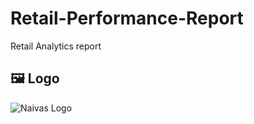 # Retail-Performance-Report
Retail Analytics report
## 🖼 Logo
![Naivas Logo](logo/naivas_retail_analytics_logo.png)
